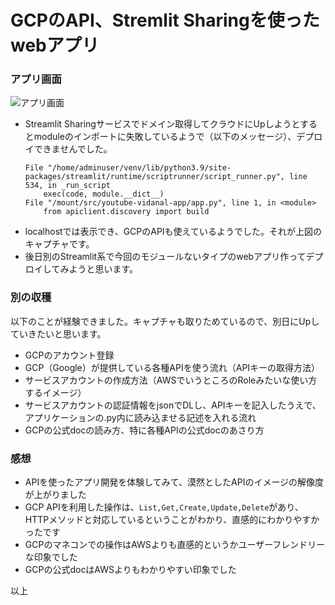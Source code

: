 # GCPのAPI、Stremlit Sharingを使ったwebアプリ
### アプリ画面
![アプリ画面](YouTube-vidanal-app/image/アプリ画面.png)<br>
* Streamlit Sharingサービスでドメイン取得してクラウドにUpしようとするとmoduleのインポートに失敗しているようで（以下のメッセージ）、デプロイできませんでした。
  ```
  File "/home/adminuser/venv/lib/python3.9/site-packages/streamlit/runtime/scriptrunner/script_runner.py", line 534, in _run_script
      exec(code, module.__dict__)
  File "/mount/src/youtube-vidanal-app/app.py", line 1, in <module>
      from apiclient.discovery import build
  ```
* localhostでは表示でき、GCPのAPIも使えているようでした。それが上図のキャプチャです。
* 後日別のStreamlit系で今回のモジュールないタイプのwebアプリ作ってデプロイしてみようと思います。
### 別の収穫
以下のことが経験できました。キャプチャも取りためているので、別日にUpしていきたいと思います。
* GCPのアカウント登録
* GCP（Google）が提供している各種APIを使う流れ（APIキーの取得方法）
* サービスアカウントの作成方法（AWSでいうところのRoleみたいな使い方するイメージ）
* サービスアカウントの認証情報をjsonでDLし、APIキーを記入したうえで、アプリケーションの.py内に読み込ませる記述を入れる流れ
* GCPの公式docの読み方、特に各種APIの公式docのあさり方
### 感想
* APIを使ったアプリ開発を体験してみて、漠然としたAPIのイメージの解像度が上がりました
* GCP APIを利用した操作は、`List,Get,Create,Update,Delete`があり、HTTPメソッドと対応しているということがわかり、直感的にわかりやすかったです
* GCPのマネコンでの操作はAWSよりも直感的というかユーザーフレンドリーな印象でした
* GCPの公式docはAWSよりもわかりやすい印象でした


以上
